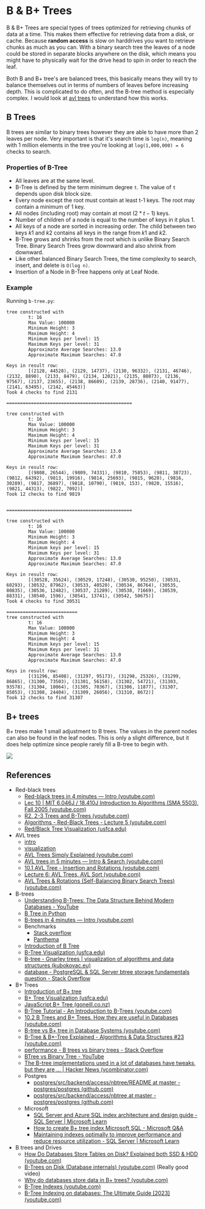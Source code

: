 # B & B+ Trees

B & B+ Trees are special types of trees optimized for retrieving chunks of data at a time. This makes them effective for retrieving data from a disk, or cache. Because **random access** is slow on harddrives you want to retrieve chunks as much as you can. With a binary search tree the leaves of a node could be stored in separate blocks anywhere on the disk, which means you might have to physically wait for the drive head to spin in order to reach the leaf.

Both B and B+ tree's are balanced trees, this basically means they will try to balance themselves out in terms of numbers of leaves before increasing depth. This is complicated to do often, and the B-tree method is especially complex. I would look at [avl trees](https://en.wikipedia.org/wiki/AVL_tree) to understand how this works. 

## B Trees

B trees are similar to binary trees however they are able to have more than 2 leaves per node. Very important is that it's search time is `log(n)`, meaning with 1 million elements in the tree you're looking at `log(1,000,000) = 6` checks to search.

### Properties of B-Tree

- All leaves are at the same level.
- B-Tree is defined by the term minimum degree `t`. The value of `t` depends upon disk block size.
- Every node except the root must contain at least t-1 keys. The root may contain a minimum of $1$ key.
- All nodes (including root) may contain at most ($2*t - 1$) keys.
- Number of children of a node is equal to the number of keys in it plus $1$.
- All keys of a node are sorted in increasing order. The child between two keys $k1$ and $k2$ contains all keys in the range from $k1$ and $k2$.
- B-Tree grows and shrinks from the root which is unlike Binary Search Tree. Binary Search Trees grow downward and also shrink from downward.
- Like other balanced Binary Search Trees, the time complexity to search, insert, and delete is `O(log n)`.
- Insertion of a Node in B-Tree happens only at Leaf Node.

### Example

Running `b-tree.py`:

```
tree constructed with
        t: 16
        Max Value: 100000
        Minimum Height: 3
        Maximum Height: 4
        Minimum keys per level: 15
        Maximum Keys per level: 31
        Approximate Average Searches: 13.0
        Approximate Maximum Searches: 47.0

Keys in result row:
        [(2128, 44528), (2129, 14737), (2130, 96332), (2131, 46746), (2132, 8890), (2133, 8479), (2134, 12021), (2135, 88073), (2136, 97567), (2137, 23655), (2138, 86609), (2139, 28736), (2140, 91477), (2141, 63495), (2142, 45463)]
Took 4 checks to find 2131

==============================================

tree constructed with
        t: 16
        Max Value: 100000
        Minimum Height: 3
        Maximum Height: 4
        Minimum keys per level: 15
        Maximum Keys per level: 31
        Approximate Average Searches: 13.0
        Approximate Maximum Searches: 47.0

Keys in result row:
        [(9808, 26544), (9809, 74331), (9810, 75853), (9811, 38723), (9812, 64392), (9813, 19916), (9814, 25693), (9815, 9620), (9816, 30289), (9817, 36897), (9818, 10790), (9819, 153), (9820, 15516), (9821, 44313), (9822, 7092)]
Took 12 checks to find 9819


==============================================

tree constructed with
        t: 16
        Max Value: 100000
        Minimum Height: 3
        Maximum Height: 4
        Minimum keys per level: 15
        Maximum Keys per level: 31
        Approximate Average Searches: 13.0
        Approximate Maximum Searches: 47.0

Keys in result row:
        [(30528, 35624), (30529, 17248), (30530, 95250), (30531, 60293), (30532, 87962), (30533, 40520), (30534, 86764), (30535, 80835), (30536, 12482), (30537, 21289), (30538, 71669), (30539, 88331), (30540, 1596), (30541, 13741), (30542, 50675)]
Took 4 checks to find 30531

==========================
tree constructed with
        t: 16
        Max Value: 100000
        Minimum Height: 3
        Maximum Height: 4
        Minimum keys per level: 15
        Maximum Keys per level: 31
        Approximate Average Searches: 13.0
        Approximate Maximum Searches: 47.0

Keys in result row:
        [(31296, 85408), (31297, 95173), (31298, 25326), (31299, 86865), (31300, 73503), (31301, 56158), (31302, 54721), (31303, 93578), (31304, 18064), (31305, 70367), (31306, 11877), (31307, 85053), (31308, 24404), (31309, 26056), (31310, 8672)]
Took 12 checks to find 31307
```

## B+ trees

B+ trees make 1 small adjustment to B trees. The values in the parent nodes can also be found in the leaf nodes. This is only a slight difference, but it does help optimize since people rarely fill a B-tree to begin with.

![](./drawings.excalidraw.svg)



## References

- Red-black trees
  - [Red-black trees in 4 minutes — Intro (youtube.com)](https://www.youtube.com/watch?v=qvZGUFHWChY)
  - [Lec 10 | MIT 6.046J / 18.410J Introduction to Algorithms (SMA 5503), Fall 2005 (youtube.com)](https://www.youtube.com/watch?v=O3hI9FdxFOM)
  - [R2. 2-3 Trees and B-Trees (youtube.com)](https://www.youtube.com/watch?v=TOb1tuEZ2X4)
  - [Algorithms - Red-Black Trees - Lecture 5 (youtube.com)](https://www.youtube.com/watch?v=hm2GHwyKF1o)
  - [Red/Black Tree Visualization (usfca.edu)](https://www.cs.usfca.edu/~galles/visualization/RedBlack.html)
- AVL trees
  - [intro](https://www.geeksforgeeks.org/introduction-to-avl-tree/)
  - [visualization](https://www.cs.usfca.edu/~galles/visualization/AVLtree.html)
  - [AVL Trees Simply Explained (youtube.com)](https://www.youtube.com/watch?v=zP2xbKerIds)
  - [AVL trees in 5 minutes — Intro & Search (youtube.com)](https://www.youtube.com/watch?v=DB1HFCEdLxA)
  - [10.1 AVL Tree - Insertion and Rotations (youtube.com)](https://www.youtube.com/watch?v=jDM6_TnYIqE)
  - [Lecture 6: AVL Trees, AVL Sort (youtube.com)](https://www.youtube.com/watch?v=FNeL18KsWPc)
  - [AVL Trees & Rotations (Self-Balancing Binary Search Trees) (youtube.com)](https://www.youtube.com/watch?v=vRwi_UcZGjU)
- B-trees
  - [Understanding B-Trees: The Data Structure Behind Modern Databases - YouTube](https://www.youtube.com/watch?v=K1a2Bk8NrYQ)
  - [B Tree in Python](https://www.geeksforgeeks.org/b-tree-in-python/)
  - [B-trees in 4 minutes — Intro (youtube.com)](https://www.youtube.com/watch?v=FgWbADOG44s)
  - Benchmarks
    - [Stack overflow](https://stackoverflow.com/questions/6211118/b-trees-vs-binary-trees)
    - [Panthema](https://panthema.net/2007/stx-btree/speedtest/)
  - [Introduction of B Tree](https://www.geeksforgeeks.org/introduction-of-b-tree-2/)
  - [B-Tree Visualization (usfca.edu)](https://www.cs.usfca.edu/~galles/visualization/BTree.html)
  - [B-tree - Gnarley trees | visualization of algorithms and data structures (kubokovac.eu)](https://kubokovac.eu/gnarley-trees/Btree.html)
  - [database - PostgreSQL & SQL Server btree storage fundamentals question - Stack Overflow](https://stackoverflow.com/questions/5294193/postgresql-sql-server-btree-storage-fundamentals-question)
- B+ Trees
  - [Introduction of B+ tree](https://www.geeksforgeeks.org/introduction-of-b-tree/)
  - [B+ Tree Visualization (usfca.edu)](https://www.cs.usfca.edu/~galles/visualization/BPlusTree.html)
  - [JavaScript B+ Tree (goneill.co.nz)](https://goneill.co.nz/btree-demo.php)
  - [B-Tree Tutorial - An Introduction to B-Trees (youtube.com)](https://www.youtube.com/watch?v=C_q5ccN84C8)
  - [10.2 B Trees and B+ Trees. How they are useful in Databases (youtube.com)](https://www.youtube.com/watch?v=aZjYr87r1b8)
  - [B-tree vs B+ tree in Database Systems (youtube.com)](https://www.youtube.com/watch?v=UzHl2VzyZS4)
  - [B-Tree & B*-Tree Explained - Algorithms & Data Structures #23 (youtube.com)](https://www.youtube.com/watch?v=hMGhs63sCO0)
  - [performance - B trees vs binary trees - Stack Overflow](https://stackoverflow.com/questions/6211118/b-trees-vs-binary-trees)
  - [BTree vs Binary Tree - YouTube](https://www.youtube.com/watch?v=NVU3Jlab3T0)
  - [The B-tree implementations used in a lot of databases have tweaks, but they are ... | Hacker News (ycombinator.com)](https://news.ycombinator.com/item?id=6228549)
  - Postgres
    - [postgres/src/backend/access/nbtree/README at master - postgres/postgres (github.com)](https://github.com/postgres/postgres/blob/master/src/backend/access/nbtree/README)
    - [postgres/src/backend/access/nbtree at master - postgres/postgres (github.com)](https://github.com/postgres/postgres/tree/master/src/backend/access/nbtree)
  - Microsoft
    - [SQL Server and Azure SQL index architecture and design guide - SQL Server | Microsoft Learn](https://learn.microsoft.com/en-us/sql/relational-databases/sql-server-index-design-guide?view=sql-server-ver16)
    - [How to create B+ tree index Microsoft SQL - Microsoft Q&A](https://learn.microsoft.com/en-us/answers/questions/620224/how-to-create-b-tree-index-microsoft-sql)
    - [Maintaining indexes optimally to improve performance and reduce resource utilization - SQL Server | Microsoft Learn](https://learn.microsoft.com/en-us/sql/relational-databases/indexes/reorganize-and-rebuild-indexes?view=sql-server-ver16)
- B trees and Drives
  - [How Do Databases Store Tables on Disk? Explained both SSD & HDD (youtube.com)](https://www.youtube.com/watch?v=DbxddGtHl70)
  - [B-Trees on Disk (Database internals) (youtube.com)](https://www.youtube.com/watch?v=dTfR0S_rBGg) (Really good video)
  - [Why do databases store data in B+ trees? (youtube.com)](https://www.youtube.com/watch?v=09E-tVAUqQw)
  - [B-Tree Indexes (youtube.com)](https://www.youtube.com/watch?v=NI9wYuVIYcA)
  - [B-Tree Indexing on databases: The Ultimate Guide [2023] (youtube.com)](https://www.youtube.com/watch?v=bOFlJ0oUjU4)

